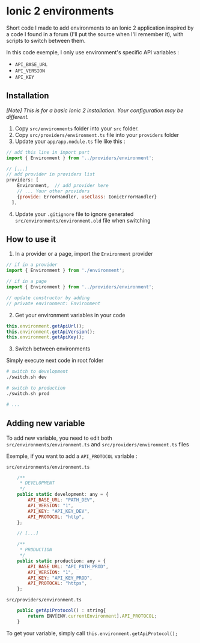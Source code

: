 # Ionic 2 environments
Short code I made to add environments to an Ionic 2 application inspired by a code I found in a forum (I'll put the source when I'll remember it), with scripts to switch between them.

In this code exemple, I only use environment's specific API variables :
- `API_BASE_URL`
- `API_VERSION`
- `API_KEY`

## Installation

_[Note] This is for a basic Ionic 2 installation. Your configuration may be different._

1) Copy `src/environments` folder into your `src` folder.
2) Copy `src/providers/environment.ts` file into your `providers` folder
3) Update your `app/app.module.ts` file like this :

```javascript
// add this line in import part
import { Environment } from '../providers/environment';

// [...]
// add provider in providers list
providers: [
    Environment,  // add provider here
    // ... Your other providers
    {provide: ErrorHandler, useClass: IonicErrorHandler}
  ],
```

4) Update your `.gitignore` file to ignore generated `src/environments/environment.old` file when switching

## How to use it

1) In a provider or a page, import the `Environment` provider

```javascript
// if in a provider
import { Environment } from './environment';

// if in a page
import { Environment } from '../providers/environment';

// update constructor by adding
// private environment: Environment
```

2) Get your environment variables in your code

```javascript
this.environment.getApiUrl();
this.environment.getApiVersion();
this.environment.getApiKey();
```

3) Switch between environments

Simply execute next code in root folder

```bash
# switch to development
./switch.sh dev

# switch to production
./switch.sh prod

# ...
```

## Adding new variable

To add new variable, you need to edit both `src/environments/environment.ts` and `src/providers/environment.ts` files

Exemple, if you want to add a `API_PROTOCOL` variable :

`src/environments/environment.ts`

```javascript
    /**
     * DEVELOPMENT
     */
    public static development: any = {
        API_BASE_URL: "PATH_DEV",
        API_VERSION: "1",
        API_KEY: "API_KEY_DEV",
        API_PROTOCOL: "http",
    };

    // [...]

    /**
     * PRODUCTION
     */
    public static production: any = {
        API_BASE_URL: "API_PATH_PROD",
        API_VERSION: "1",
        API_KEY: "API_KEY_PROD",
        API_PROTOCAL: "https",
    };
```

`src/providers/environment.ts`

```javascript
    public getApiProtocol() : string{
        return ENV[ENV.currentEnvironment].API_PROTOCOL;
    }
```

To get your variable, simply call `this.environment.getApiProtocol();`
